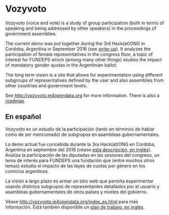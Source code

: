 # Vozyvoto

Vozyvoto (voice and vote) is a study of group participation (both in
terms of speaking and being addressed by other speakers) in the
proceedings of government assemblies.

The current demo was put together during the 3rd Hack(at)ONG in
Cordoba, Argentina in September 2016 (see
[write-up](Hackatong2016.md)). It analyzes the participation of female
representatives in the congress floor, a topic of interest for FUNDEPS
which (among many other things) studies the impact of mandatory gender
quotas in the Argentinian ballot.

The long term vision is a site that allows for experimentation using
different subgroups of representatives defined by the user and also
assemblies from other countries and government levels.

See http://vozyvoto.ie4opendata.org for more information. There is
also a [roadmap](ROADMAP.md).

## En español

Vozyvoto es un estudio de la participación (tanto en términos de
hablar como de ser mencionado) de subgrupos en asambleas
gubernamentales.

La demo actual fue concebida durante la 3ra Hack(at)ONG en Cordoba,
Argentina en septiembre del 2016 (véase [esta descripción, en
inglés](Hackatong2016.md)). Analiza la participación de las diputadas
en las sesiones del congreso, un tema de interés para FUNDEPS una
fundación que (entre muchos otros temas) estudia el impacto de las
leyes de cuotas por género en los comicios argentinos.

La visión a largo plazo es armar un sitio web que permita experimentar
usando distintos subgrupos de representantes detallados por el usuario
y asambleas gubernamentales de otros países y niveles del gobierno.

Véase http://vozyvoto.ie4opendata.org/index_es.html para más
información. Está tambien disponible un [plan de trabajo, en inglés](ROADMAP.md).


